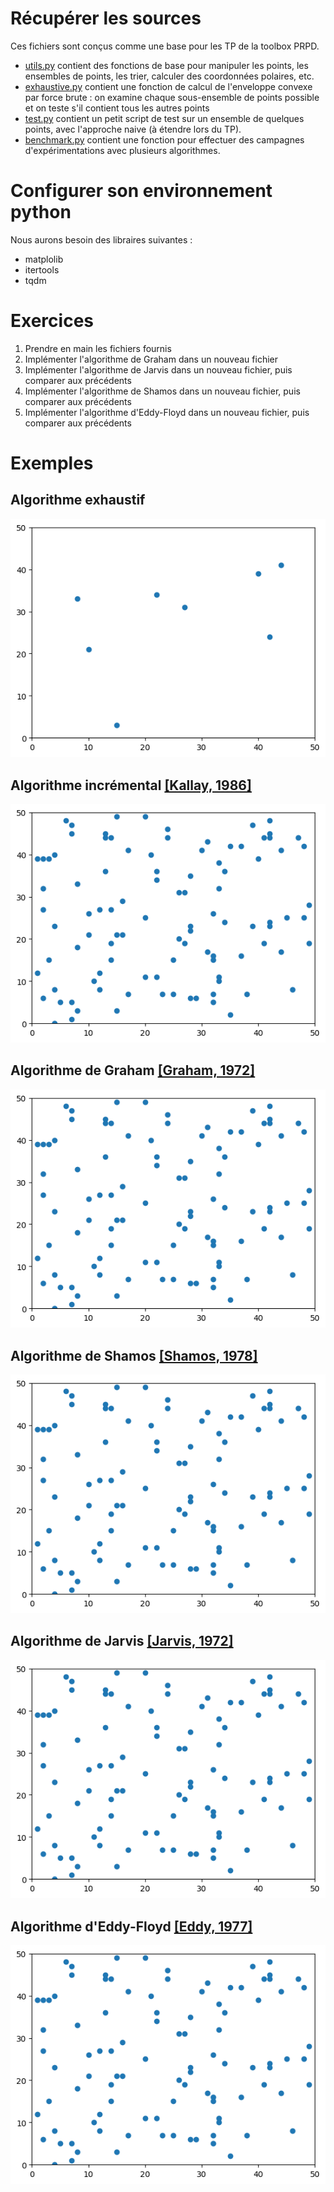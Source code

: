 # Récupérer les sources

Ces fichiers sont conçus comme une base pour les TP de la toolbox PRPD.
+ [utils.py](utils.py) contient des fonctions de base pour manipuler les points, les ensembles de points, les trier, calculer des coordonnées polaires, etc.
+ [exhaustive.py](exhaustive.py) contient une fonction de calcul de l'enveloppe convexe par force brute : on examine chaque sous-ensemble de points possible et on teste s'il contient tous les autres points
+ [test.py](test.py) contient un petit script de test sur un ensemble de quelques points, avec l'approche naive (à étendre lors du TP).
+ [benchmark.py](benchmark.py) contient une fonction pour effectuer des campagnes d'expérimentations avec plusieurs algorithmes.

# Configurer son environnement python

Nous aurons besoin des libraires suivantes :
+ matplolib
+ itertools
+ tqdm

# Exercices

1. Prendre en main les fichiers fournis
2. Implémenter l'algorithme de Graham dans un nouveau fichier 
3. Implémenter l'algorithme de Jarvis dans un nouveau fichier, puis comparer aux précédents
4. Implémenter l'algorithme de Shamos dans un nouveau fichier, puis comparer aux précédents
5. Implémenter l'algorithme d'Eddy-Floyd dans un nouveau fichier, puis comparer aux précédents

# Exemples

## Algorithme exhaustif
![Brute force](figs/anim-exhaustive.gif)

## Algorithme incrémental [[Kallay, 1986]](refs/kallay-1986.pdf)
![Incremental](figs/anim-incremental.gif)

## Algorithme de Graham [[Graham, 1972]](refs/graham-1972.pdf)
![Graham's scan](figs/anim-graham.gif)

## Algorithme de Shamos [[Shamos, 1978]](refs/shamos-1978.pdf)
![Divide and conquer](figs/anim-shamos.gif)

## Algorithme de Jarvis [[Jarvis, 1972]](refs/jarvis-1972.pdf)
![Jarvis march](figs/anim-jarvis.gif)

## Algorithme d'Eddy-Floyd [[Eddy, 1977]](refs/eddy-1977.pdf)
![Eddy-Floyd](figs/anim-eddyfloyd.gif)



